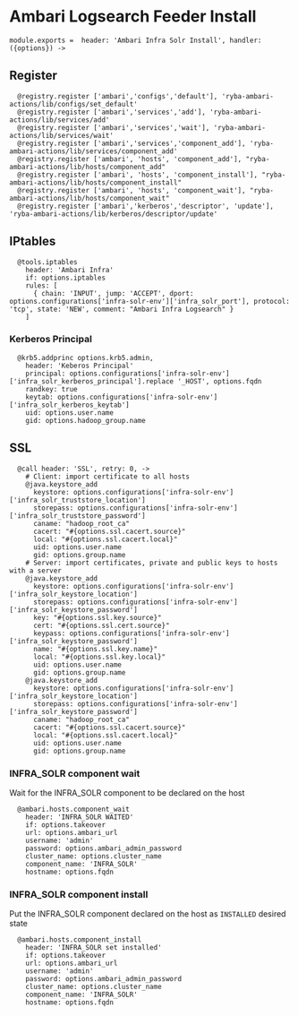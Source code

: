 
# Ambari Logsearch Feeder Install

    module.exports =  header: 'Ambari Infra Solr Install', handler: ({options}) ->
    
## Register

      @registry.register ['ambari','configs','default'], 'ryba-ambari-actions/lib/configs/set_default'
      @registry.register ['ambari','services','add'], 'ryba-ambari-actions/lib/services/add'
      @registry.register ['ambari','services','wait'], 'ryba-ambari-actions/lib/services/wait'
      @registry.register ['ambari','services','component_add'], 'ryba-ambari-actions/lib/services/component_add'
      @registry.register ['ambari', 'hosts', 'component_add'], "ryba-ambari-actions/lib/hosts/component_add"
      @registry.register ['ambari', 'hosts', 'component_install'], "ryba-ambari-actions/lib/hosts/component_install"
      @registry.register ['ambari', 'hosts', 'component_wait'], "ryba-ambari-actions/lib/hosts/component_wait"
      @registry.register ['ambari','kerberos','descriptor', 'update'], 'ryba-ambari-actions/lib/kerberos/descriptor/update'

## IPtables

      @tools.iptables
        header: 'Ambari Infra'
        if: options.iptables
        rules: [
          { chain: 'INPUT', jump: 'ACCEPT', dport: options.configurations['infra-solr-env']['infra_solr_port'], protocol: 'tcp', state: 'NEW', comment: "Ambari Infra Logsearch" }
        ]

### Kerberos Principal

      @krb5.addprinc options.krb5.admin,
        header: 'Keberos Principal'
        principal: options.configurations['infra-solr-env']['infra_solr_kerberos_principal'].replace '_HOST', options.fqdn
        randkey: true
        keytab: options.configurations['infra-solr-env']['infra_solr_kerberos_keytab']
        uid: options.user.name
        gid: options.hadoop_group.name

## SSL

      @call header: 'SSL', retry: 0, ->
        # Client: import certificate to all hosts
        @java.keystore_add
          keystore: options.configurations['infra-solr-env']['infra_solr_truststore_location']
          storepass: options.configurations['infra-solr-env']['infra_solr_truststore_password']
          caname: "hadoop_root_ca"
          cacert: "#{options.ssl.cacert.source}"
          local: "#{options.ssl.cacert.local}"
          uid: options.user.name
          gid: options.group.name
        # Server: import certificates, private and public keys to hosts with a server
        @java.keystore_add
          keystore: options.configurations['infra-solr-env']['infra_solr_keystore_location']
          storepass: options.configurations['infra-solr-env']['infra_solr_keystore_password']
          key: "#{options.ssl.key.source}"
          cert: "#{options.ssl.cert.source}"
          keypass: options.configurations['infra-solr-env']['infra_solr_keystore_password']
          name: "#{options.ssl.key.name}"
          local: "#{options.ssl.key.local}"
          uid: options.user.name
          gid: options.group.name
        @java.keystore_add
          keystore: options.configurations['infra-solr-env']['infra_solr_keystore_location']
          storepass: options.configurations['infra-solr-env']['infra_solr_keystore_password']
          caname: "hadoop_root_ca"
          cacert: "#{options.ssl.cacert.source}"
          local: "#{options.ssl.cacert.local}"
          uid: options.user.name
          gid: options.group.name

### INFRA_SOLR component wait
Wait for the INFRA_SOLR component to be declared on the host

      @ambari.hosts.component_wait
        header: 'INFRA_SOLR WAITED'
        if: options.takeover
        url: options.ambari_url
        username: 'admin'
        password: options.ambari_admin_password
        cluster_name: options.cluster_name
        component_name: 'INFRA_SOLR'
        hostname: options.fqdn

### INFRA_SOLR component install
Put the INFRA_SOLR component declared on the host as `INSTALLED` desired state

      @ambari.hosts.component_install
        header: 'INFRA_SOLR set installed'
        if: options.takeover
        url: options.ambari_url
        username: 'admin'
        password: options.ambari_admin_password
        cluster_name: options.cluster_name
        component_name: 'INFRA_SOLR'
        hostname: options.fqdn
